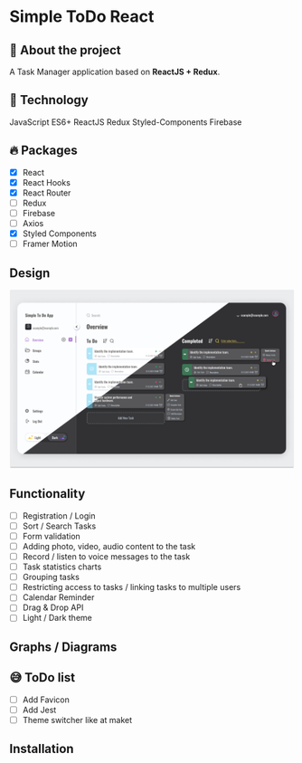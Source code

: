# Simple ToDo React

## 💁 About the project

A Task Manager application based on **ReactJS + Redux**.

## 📖 Technology

JavaScript ES6+ ReactJS Redux Styled-Components Firebase

## 🔥 Packages

- [x] React
- [x] React Hooks
- [x] React Router
- [ ] Redux
- [ ] Firebase
- [ ] Axios
- [x] Styled Components
- [ ] Framer Motion

## Design

![Main Page](./preview/main.jpg)

## Functionality

- [ ] Registration / Login
- [ ] Sort / Search Tasks
- [ ] Form validation
- [ ] Adding photo, video, audio content to the task
- [ ] Record / listen to voice messages to the task
- [ ] Task statistics charts
- [ ] Grouping tasks
- [ ] Restricting access to tasks / linking tasks to multiple users
- [ ] Calendar Reminder
- [ ] Drag & Drop API
- [ ] Light / Dark theme

## Graphs / Diagrams

## 😅 ToDo list

- [ ] Add Favicon
- [ ] Add Jest
- [ ] Theme switcher like at maket

## Installation
